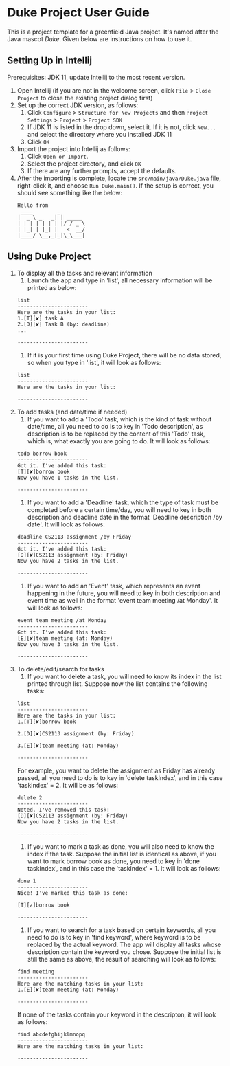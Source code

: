 # Duke Project User Guide

This is a project template for a greenfield Java project. It's named after the Java mascot _Duke_. Given below are instructions on how to use it.

## Setting Up in Intellij

Prerequisites: JDK 11, update Intellij to the most recent version.

1. Open Intellij (if you are not in the welcome screen, click `File` > `Close Project` to close the existing project dialog first)
1. Set up the correct JDK version, as follows:
   1. Click `Configure` > `Structure for New Projects` and then `Project Settings` > `Project` > `Project SDK`
   1. If JDK 11 is listed in the drop down, select it. If it is not, click `New...` and select the directory where you installed JDK 11
   1. Click `OK`
1. Import the project into Intellij as follows:
   1. Click `Open or Import`.
   1. Select the project directory, and click `OK`
   1. If there are any further prompts, accept the defaults.
1. After the importing is complete, locate the `src/main/java/Duke.java` file, right-click it, and choose `Run Duke.main()`. If the setup is correct, you should see something like the below:
   ```
   Hello from
    ____        _        
   |  _ \ _   _| | _____ 
   | | | | | | | |/ / _ \
   | |_| | |_| |   <  __/
   |____/ \__,_|_|\_\___|
   ```

## Using Duke Project

1. To display all the tasks and relevant information
    1. Launch the app and type in 'list', all necessary information will be printed as below:
    ```
    list
    -----------------------
    Here are the tasks in your list:
    1.[T][✘] task A
    2.[D][✘] Task B (by: deadline)
    ...
    
    -----------------------
    ```
    1. If it is your first time using Duke Project, there will be no data stored, so when you type in 'list', it will look as follows:
    ```
    list
    -----------------------
    Here are the tasks in your list:
        
    -----------------------
    ```
1. To add tasks (and date/time if needed)
    1. If you want to add a 'Todo' task, which is the kind of task without date/time, all you need to do is to key in 'Todo description', as description is to be replaced by the content of this 'Todo' task, which is, what exactly you are going to do. It will look as follows:
    ```
    todo borrow book
    -----------------------
    Got it. I've added this task: 
    [T][✘]borrow book
    Now you have 1 tasks in the list.
            
    -----------------------
    ```
   1. If you want to add a 'Deadline' task, which the type of task must be completed before a certain time/day, you will need to key in both description and deadline date in the format 'Deadline description /by date'. It will look as follows:
    ```
    deadline CS2113 assignment /by Friday
    -----------------------
    Got it. I've added this task: 
    [D][✘]CS2113 assignment (by: Friday)
    Now you have 2 tasks in the list.
        
    -----------------------
    ```
    1. If you want to add an 'Event' task, which represents an event happening in the future, you will need to key in both description and event time as well in the format 'event team meeting /at Monday'. It will look as follows:
    ```
    event team meeting /at Monday
    -----------------------
    Got it. I've added this task: 
    [E][✘]team meeting (at: Monday)
    Now you have 3 tasks in the list.
        
    -----------------------
    ```
1. To delete/edit/search for tasks
    1. If you want to delete a task, you will need to know its index in the list printed through list. Suppose now the list contains the following tasks:
    ```
    list
    -----------------------
    Here are the tasks in your list:
    1.[T][✘]borrow book
    
    2.[D][✘]CS2113 assignment (by: Friday)
    
    3.[E][✘]team meeting (at: Monday)
        
    -----------------------
    ```
    For example, you want to delete the assignment as Friday has already passed, all you need to do is to key in 'delete taskIndex', and in this case 'taskIndex' = 2. It will be as follows:
    ```
    delete 2
    -----------------------
    Noted. I've removed this task: 
    [D][✘]CS2113 assignment (by: Friday)
    Now you have 2 tasks in the list.
        
    -----------------------
    ```
    1. If you want to mark a task as done, you will also need to know the index if the task. Suppose the initial list is identical as above, if you want to mark borrow book as done, you need to key in 'done taskIndex', and in this case the 'taskIndex' = 1. It will look as follows:
    ``` 
    done 1
    -----------------------
    Nice! I've marked this task as done:
    
    [T][✓]borrow book
        
    -----------------------
    ```
    1. If you want to search for a task based on certain keywords, all you need to do is to key in 'find keyword', where keyword is to be replaced by the actual keyword. The app will display all tasks whose description contain the keyword you chose. Suppose the initial list is still the same as above, the result of searching will look as follows:
    ```
    find meeting
    -----------------------
    Here are the matching tasks in your list:
    1.[E][✘]team meeting (at: Monday)
        
    -----------------------
    ```
    If none of the tasks contain your keyword in the descripton, it will look as follows:
    ```
    find abcdefghijklmnopq
    -----------------------
    Here are the matching tasks in your list:
        
    -----------------------
    ```
   
   
